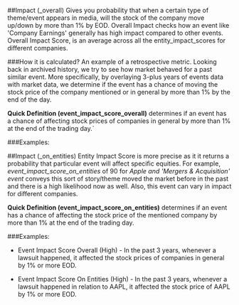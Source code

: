 ##Impact (_overall)
Gives you probability that when a certain type of theme/event appears in media, will the stock of the company move up/down by more than 1% by EOD.
Overall Impact checks how an event like 'Company Earnings' generally has high impact compared to other events.
Overall Impact Score, is an average across all the entity_impact_scores for different companies.

###How it is calculated?
An example of a retrospective metric. Looking back in archived history, we try to see how market behaved for a past similar event.
More specifically, by overlaying 3-plus years of events data with market data, we determine if the event has a chance of moving the stock price of the company mentioned or in general by more than 1% by the end of the day.

**Quick Definition (event_impact_score_overall)** determines if an event has a chance of affecting stock prices of companies in general by more than 1% at the end of the trading day.`

###Examples:


##Impact (_on_entities)
Entity Impact Score is more precise as it it returns a probability that particular event will affect specific equities.
For example, *event_impact_score_on_entities* of 90 for *Apple and 'Mergers & Acquisition' event* conveys this sort of story/theme moved the market before in the past and there is a high likelihood now as well.
Also, this event can vary in impact for different companies.

**Quick Definition (event_impact_score_on_entities)** determines if an event has a chance of affecting the stock price of the mentioned company by more than 1% at the end of the trading day.

###Examples:

- Event Impact Score Overall (High) - In the past 3 years, whenever a lawsuit happened, it affected the stock prices of companies in general by 1% or more EOD.

- Event Impact Score On Entities (High) - In the past 3 years, whenever a lawsuit happened in relation to AAPL, it affected the stock price of AAPL by 1% or more EOD.
